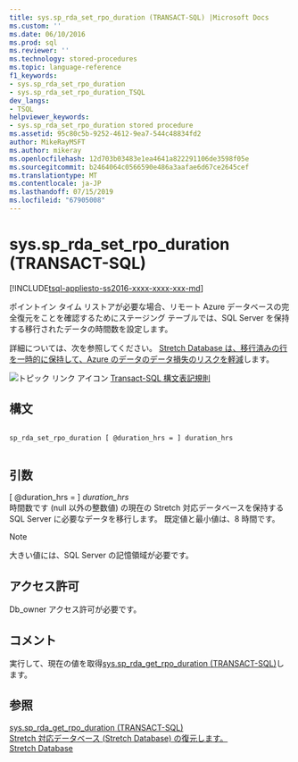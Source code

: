 ```yaml
---
title: sys.sp_rda_set_rpo_duration (TRANSACT-SQL) |Microsoft Docs
ms.custom: ''
ms.date: 06/10/2016
ms.prod: sql
ms.reviewer: ''
ms.technology: stored-procedures
ms.topic: language-reference
f1_keywords:
- sys.sp_rda_set_rpo_duration
- sys.sp_rda_set_rpo_duration_TSQL
dev_langs:
- TSQL
helpviewer_keywords:
- sys.sp_rda_set_rpo_duration stored procedure
ms.assetid: 95c80c5b-9252-4612-9ea7-544c48834fd2
author: MikeRayMSFT
ms.author: mikeray
ms.openlocfilehash: 12d703b03483e1ea4641a822291106de3598f05e
ms.sourcegitcommit: b2464064c0566590e486a3aafae6d67ce2645cef
ms.translationtype: MT
ms.contentlocale: ja-JP
ms.lasthandoff: 07/15/2019
ms.locfileid: "67905008"
---
```

# <a name="syssprdasetrpoduration-transact-sql"></a>sys.sp_rda_set_rpo_duration (TRANSACT-SQL)
[!INCLUDE[tsql-appliesto-ss2016-xxxx-xxxx-xxx-md](../../includes/tsql-appliesto-ss2016-xxxx-xxxx-xxx-md.md)]

  ポイントイン タイム リストアが必要な場合、リモート Azure データベースの完全復元をことを確認するためにステージング テーブルでは、SQL Server を保持する移行されたデータの時間数を設定します。    
    
 詳細については、次を参照してください。 [Stretch Database は、移行済みの行を一時的に保持して、Azure のデータのデータ損失のリスクを軽減](../../sql-server/stretch-database/backup-stretch-enabled-databases-stretch-database.md#stretchRPO)します。  
   
 ![トピック リンク アイコン](../../database-engine/configure-windows/media/topic-link.gif "トピック リンク アイコン") [Transact-SQL 構文表記規則](../../t-sql/language-elements/transact-sql-syntax-conventions-transact-sql.md)    
     
## <a name="syntax"></a>構文    
    
```    
    
sp_rda_set_rpo_duration [ @duration_hrs = ] duration_hrs    
    
```    
    
## <a name="arguments"></a>引数    
 [ @duration_hrs = ] *duration_hrs*    
 時間数です (null 以外の整数値) の現在の Stretch 対応データベースを保持する SQL Server に必要なデータを移行します。 既定値と最小値は、8 時間です。    
 
 > [!NOTE]
 > 大きい値には、SQL Server の記憶領域が必要です。
    
## <a name="permissions"></a>アクセス許可    
 Db_owner アクセス許可が必要です。    
    
## <a name="remarks"></a>コメント    
 実行して、現在の値を取得[sys.sp_rda_get_rpo_duration &#40;TRANSACT-SQL&#41;](../../relational-databases/system-stored-procedures/sys-sp-rda-get-rpo-duration-transact-sql.md)します。    
    
## <a name="see-also"></a>参照    
 [sys.sp_rda_get_rpo_duration &#40;TRANSACT-SQL&#41;](../../relational-databases/system-stored-procedures/sys-sp-rda-get-rpo-duration-transact-sql.md)     
 [Stretch 対応データベース (Stretch Database) の復元します。](../../sql-server/stretch-database/restore-stretch-enabled-databases-stretch-database.md)     
 [Stretch Database](../../sql-server/stretch-database/stretch-database.md)    
    
  
